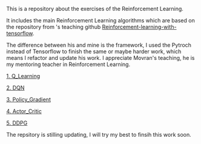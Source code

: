 This is a repository about the exercises of the Reinforcement Learning.  

It includes the main Reinforcement Learning algorithms which are based on the repository from 
's teaching github [Reinforcement-learning-with-tensorflow](https://github.com/MorvanZhou/Reinforcement-learning-with-tensorflow).  

The difference between his and mine is the framework, I used the Pytroch instead of Tensorflow to finish the same or maybe harder work, which means I refactor and update his work. I appreciate Movran's teaching, he is my mentoring teacher in Reinforcement Learning.  


[1. Q_Learning](https://github.com/xuejieshougeji0826/Implementation-of-Morvan-Reinforcement-Learning-Teaching-in-Pytorch/tree/master/Q-Learning)

[2. DQN](https://github.com/xuejieshougeji0826/Implementation-of-Morvan-Reinforcement-Learning-Teaching-in-Pytorch/tree/master/DQN)

[3. Policy_Gradient](https://github.com/xuejieshougeji0826/Implementation-of-Morvan-Reinforcement-Learning-Teaching-in-Pytorch/tree/master/Policy_Gradient)

[4. Actor_Critic](https://github.com/xuejieshougeji0826/Implementation-of-Morvan-Reinforcement-Learning-Teaching-in-Pytorch/tree/master/Actor_Critic)

[5. DDPG](https://github.com/xuejieshougeji0826/Implementation-of-Morvan-Reinforcement-Learning-Teaching-in-Pytorch/tree/master/DDPG)

The repsitory is stilling updating, I will try my best to finsih this work soon.  


